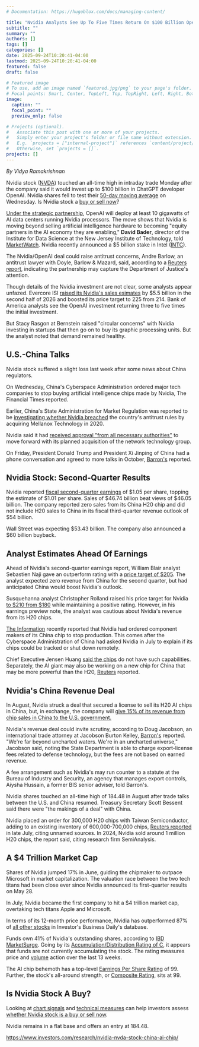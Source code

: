 ```yaml
---
# Documentation: https://hugoblox.com/docs/managing-content/

title: "Nvidia Analysts See Up To Five Times Return On $100 Billion OpenAI Deal. Is Nvidia A Buy Now?"
subtitle: ""
summary: ""
authors: []
tags: []
categories: []
date: 2025-09-24T10:20:41-04:00
lastmod: 2025-09-24T10:20:41-04:00
featured: false
draft: false

# Featured image
# To use, add an image named `featured.jpg/png` to your page's folder.
# Focal points: Smart, Center, TopLeft, Top, TopRight, Left, Right, BottomLeft, Bottom, BottomRight.
image:
  caption: ""
  focal_point: ""
  preview_only: false

# Projects (optional).
#   Associate this post with one or more of your projects.
#   Simply enter your project's folder or file name without extension.
#   E.g. `projects = ["internal-project"]` references `content/project/deep-learning/index.md`.
#   Otherwise, set `projects = []`.
projects: []
---
```


*By Vidya Ramakrishnan*

Nvidia stock ([NVDA](https://research.investors.com/quote.aspx?symbol=NVDA&_gl=1*1qonkel*_gcl_au*MjEyNjc0NzA1MC4xNzU4ODA5OTIx*_ga*NDA2NDI2OTUyLjE3NTg4MDk5MjI.*_ga_K2H7B9JRSS*czE3NTg4MDk5MjEkbzEkZzEkdDE3NTg4MTAxMzYkajQ1JGwwJGgzOTM1NTcyOTk.)) touched an all-time high in intraday trade Monday after the company said it would invest up to $100 billion in ChatGPT developer OpenAI. Nvidia shares fell to test their [50-day moving average](https://www.investors.com/how-to-invest/investors-corner/what-is-the-50-day-moving-average-when-to-buy-or-sell-growth-stocks/) on Wednesday. Is Nvidia stock a [buy or sell now](https://www.investors.com/research/nvidia-stock-nvda-buy-or-sell-what-investors-need-to-know-jensen-huang/)?

[Under the strategic partnership](https://www.investors.com/news/technology/nvidia-stock-openai-strategic-partnership/), OpenAI will deploy at least 10 gigawatts of AI data centers running Nvidia processors. The move shows that Nvidia is moving beyond selling artificial intelligence hardware to becoming "equity partners in the AI economy they are enabling," **David Bader**, director of the Institute for Data Science at the New Jersey Institute of Technology, told [MarketWatch](https://www.marketwatch.com/story/why-nvidia-is-pouring-100-billion-into-openai-f2cb6983?mod=mw_quote_news_topstories&_gl=1*16uovj6*_gcl_au*MjEyNjc0NzA1MC4xNzU4ODA5OTIx*_ga*NDA2NDI2OTUyLjE3NTg4MDk5MjI.*_ga_K2H7B9JRSS*czE3NTg4MDk5MjEkbzEkZzEkdDE3NTg4MTAxMzYkajQ1JGwwJGgzOTM1NTcyOTk.). Nvidia recently announced a $5 billion stake in Intel ([INTC](https://research.investors.com/quote.aspx?symbol=INTC&_gl=1*16uovj6*_gcl_au*MjEyNjc0NzA1MC4xNzU4ODA5OTIx*_ga*NDA2NDI2OTUyLjE3NTg4MDk5MjI.*_ga_K2H7B9JRSS*czE3NTg4MDk5MjEkbzEkZzEkdDE3NTg4MTAxMzYkajQ1JGwwJGgzOTM1NTcyOTk.)).

The Nvidia/OpenAI deal could raise antitrust concerns, Andre Barlow, an antitrust lawyer with Doyle, Barlow & Mazard, said, according to a [Reuters report](https://www.reuters.com/legal/litigation/nvidias-100-billion-openai-play-raises-big-antitrust-issues-2025-09-23/), indicating the partnership may capture the Department of Justice's attention.

Though details of the Nvidia investment are not clear, some analysts appear unfazed. Evercore ISI [raised its Nvidia's sales esimates](https://www.marketwatch.com/story/nvidias-openai-deal-adds-to-a-brewing-concern-but-will-that-actually-hurt-the-stock-3bc3a015?mod=mw_quote_news_topstories&_gl=1*1175bh*_gcl_au*MjEyNjc0NzA1MC4xNzU4ODA5OTIx*_ga*NDA2NDI2OTUyLjE3NTg4MDk5MjI.*_ga_K2H7B9JRSS*czE3NTg4MDk5MjEkbzEkZzEkdDE3NTg4MTAxMzYkajQ1JGwwJGgzOTM1NTcyOTk.) by $5.5 billion in the second half of 2026 and boosted its price target to 225 from 214. Bank of America analysts see the OpenAI investment returning three to five times the initial investment.

But Stacy Rasgon at Bernstein raised "circular concerns" with Nvidia investing in startups that then go on to buy its graphic processing units. But the analyst noted that demand remained healthy.

## U.S.-China Talks ##

Nvidia stock suffered a slight loss last week after some news about China regulators.

On Wednesday, China's Cyberspace Administration ordered major tech companies to stop buying artificial intelligence chips made by Nvidia, The Financial Times reported.

Earlier, China's State Administration for Market Regulation was reported to be [investigating whether Nvidia breached](https://www.investors.com/news/technology/nvidia-stock-china-pressures-us-chipmakers) the country's antitrust rules by acquiring Mellanox Technology in 2020.

Nvidia said it had [received approval "from all necessary authorities"](https://nvidianews.nvidia.com/news/nvidia-receives-approval-to-proceed-with-mellanox-acquisition-from-chinas-antitrust-authority) to move forward with its planned acquisition of the network technology group.

On Friday, President Donald Trump and President Xi Jinping of China had a phone conversation and agreed to more talks in October, [Barron's](https://www.barrons.com/articles/xi-trump-call-tiktok-trade-93808200?mod=article_inline&_gl=1*1tasctu*_gcl_au*MjEyNjc0NzA1MC4xNzU4ODA5OTIx*_ga*NDA2NDI2OTUyLjE3NTg4MDk5MjI.*_ga_K2H7B9JRSS*czE3NTg4MDk5MjEkbzEkZzEkdDE3NTg4MTAxMzYkajQ1JGwwJGgzOTM1NTcyOTk.) reported.

## Nvidia Stock: Second-Quarter Results ##

Nvidia reported [fiscal second-quarter earnings](https://www.investors.com/news/technology/nvidia-stock-nvidia-earnings-live-coverage/) of $1.05 per share, topping the estimate of $1.01 per share. Sales of $46.74 billion beat views of $46.05 billion. The company reported zero sales from its China H20 chip and did not include H20 sales to China in its fiscal third-quarter revenue outlook of $54 billion.

Wall Street was expecting $53.43 billion. The company also announced a $60 billion buyback.

## Analyst Estimates Ahead Of Earnings ##

Ahead of Nvidia's second-quarter earnings report, William Blair analyst Sebastien Naji gave an outperform rating with a [price target of $205](https://www.barrons.com/articles/nvidia-stock-price-earnings-e9acd4fa?mod=search_headline&_gl=1*1tasctu*_gcl_au*MjEyNjc0NzA1MC4xNzU4ODA5OTIx*_ga*NDA2NDI2OTUyLjE3NTg4MDk5MjI.*_ga_K2H7B9JRSS*czE3NTg4MDk5MjEkbzEkZzEkdDE3NTg4MTAxMzYkajQ1JGwwJGgzOTM1NTcyOTk.). The analyst expected zero revenue from China for the second quarter, but had anticipated China would boost Nvidia's outlook.

Susquehanna analyst Christopher Rolland raised his price target for Nvidia [to $210 from $180](https://www.barrons.com/articles/nvidia-stock-price-ai-bubble-b4dd712d?mod=mw_quote_news&adobe_mc=MCMID%3D66489638613658054300386610654558475837%7CMCORGID%3DCB68E4BA55144CAA0A4C98A5%2540AdobeOrg%7CTS%3D1755783578&_gl=1*112z0rn*_gcl_au*MjEyNjc0NzA1MC4xNzU4ODA5OTIx*_ga*NDA2NDI2OTUyLjE3NTg4MDk5MjI.*_ga_K2H7B9JRSS*czE3NTg4MDk5MjEkbzEkZzEkdDE3NTg4MTAxMzYkajQ1JGwwJGgzOTM1NTcyOTk.) while maintaining a positive rating. However, in his earnings preview note, the analyst was cautious about Nvidia's revenue from its H20 chips.

[The Information](https://www.theinformation.com/articles/nvidia-orders-halt-h20-production-china-directive-purchases) recently reported that Nvidia had ordered component makers of its China chip to stop production. This comes after the Cyberspace Administration of China had asked Nvidia in July to explain if its chips could be tracked or shut down remotely.

Chief Executive Jensen Huang [said the chips](https://www.nytimes.com/2025/08/22/business/jensen-huang-nvidia-china.html) do not have such capabilities. Separately, the AI giant may also be working on a new chip for China that may be more powerful than the H20, [Reuters](https://www.reuters.com/world/china/nvidia-working-new-ai-chip-china-that-outperforms-h20-sources-say-2025-08-19/) reported.

## Nvidia's China Revenue Deal ##

In August, Nvidia struck a deal that secured a license to sell its H20 AI chips in China, but, in exchange, the company will [give 15% of its revenue from chip sales in China to the U.S. government.](https://www.investors.com/news/technology/nvidia-amd-give-15-china-chip-revenue-u-s-government/)

Nvidia's revenue deal could invite scrutiny, according to Doug Jacobson, an international trade attorney at Jacobson Burton Kelley, [Barron's](https://www.barrons.com/articles/nvidia-h20-china-chips-illegal-9ef82914?mod=article_inline&_gl=1*7vytgs*_gcl_au*MjEyNjc0NzA1MC4xNzU4ODA5OTIx*_ga*NDA2NDI2OTUyLjE3NTg4MDk5MjI.*_ga_K2H7B9JRSS*czE3NTg4MDk5MjEkbzEkZzEkdDE3NTg4MTAxMzYkajQ1JGwwJGgzOTM1NTcyOTk.) reported. "We're far beyond uncharted waters. We're in an uncharted universe," Jacobson said, noting the State Department is able to charge export-license fees related to defense technology, but the fees are not based on earned revenue.

A fee arrangement such as Nvidia's may run counter to a statute at the Bureau of Industry and Security, an agency that manages export controls, Aiysha Hussain, a former BIS senior adviser, told Barron's.

Nvidia shares touched an all-time high of 184.48 in August after trade talks between the U.S. and China resumed. Treasury Secretary Scott Bessent said there were "the makings of a deal" with China.


Nvidia placed an order for 300,000 H20 chips with Taiwan Semiconductor, adding to an existing inventory of 600,000-700,000 chips, [Reuters reported](https://finance.yahoo.com/news/exclusive-nvidia-orders-300-000-030423386.html?fr=yhssrp_catchall) in late July, citing unnamed sources. In 2024, Nvidia sold around 1 million H20 chips, the report said, citing research firm SemiAnalysis.

## A $4 Trillion Market Cap ##

Shares of Nvidia jumped 17% in June, guiding the chipmaker to outpace Microsoft in market capitalization. The valuation race between the two tech titans had been close ever since Nvidia announced its first-quarter results on May 28.

In July, Nvidia became the first company to hit a $4 trillion market cap, overtaking tech titans Apple and Microsoft.

In terms of its 12-month price performance, Nvidia has outperformed 87% of [all other stocks](https://www.investors.com/how-to-invest/investors-corner/relative-strength-rating-stock-chart-analysis-helps-pick-outstanding-growth-stocks/) in Investor's Business Daily's database.

Funds own 41% of Nvidia's outstanding shares, according to [IBD MarketSurge](https://get.investors.com/marketsurge/?artProdLink=MarketSurge&_gl=1*8wgrw*_gcl_au*MjEyNjc0NzA1MC4xNzU4ODA5OTIx*_ga*NDA2NDI2OTUyLjE3NTg4MDk5MjI.*_ga_K2H7B9JRSS*czE3NTg4MDk5MjEkbzEkZzEkdDE3NTg4MTAxMzYkajQ1JGwwJGgzOTM1NTcyOTk.). Going by its [Accumulation/Distribution Rating of C](https://www.investors.com/how-to-invest/investors-corner/stocks-funds-are-buying/), it appears that funds are not currently accumulating the stock. The rating measures price and [volume](https://www.investors.com/how-to-invest/investors-corner/stock-chart-analysis-study-volume-in-bases/) action over the last 13 weeks.

The AI chip behemoth has a top-level [Earnings Per Share Rating](https://www.investors.com/how-to-invest/investors-corner/growth-stocks-and-how-to-analyze-earnings-growth-using-ibd-eps-rating/) of 99. Further, the stock's all-around strength, or [Composite Rating](https://www.investors.com/how-to-invest/investors-corner/how-to-research-growth-stocks/), sits at 99.

## Is Nvidia Stock A Buy? ##

Looking at [chart signals](https://www.investors.com/how-to-invest/how-to-read-stock-charts-understanding-technical-analysis/) and [technical measures](https://www.investors.com/how-to-invest/how-to-buy-stocks-using-stock-lists-stock-ratings-stock-screener/) can help investors assess [whether Nvidia stock is a buy or sell now](https://www.investors.com/how-to-invest/how-to-buy-stocks-using-stock-lists-stock-ratings-stock-screener/).

Nvidia remains in a flat base and offers an entry at 184.48.


https://www.investors.com/research/nvidia-nvda-stock-china-ai-chip/